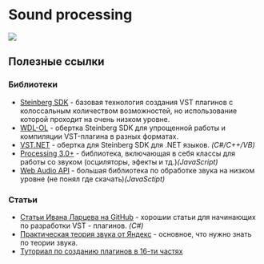 # Sound processing
![](http://www.ducksters.com/science/sound.png)
## Полезные ссылки
### Библиотеки
* [Steinberg SDK](https://www.steinberg.net/en/company/developers.html) - базовая технология создания VST плагинов с колоссальным количеством возможностей, но использование которой проходит на очень низком уровне.
* [WDL-OL](https://github.com/olilarkin/wdl-ol) - обертка Steinberg SDK для упрощенной работы и компиляции VST-плагина в разных форматах.
* [VST.NET](https://vstnet.codeplex.com/) - обертка для Steinberg SDK для .NET языков. *(C#/C++/VB)*
* [Processing 3.0+](https://processing.org) - библиотека, включающая в себя классы для работы со звуком (осциляторы, эфекты и тд.)*(JavaScript)*
* [Web Audio API](https://www.w3.org/TR/webaudio/) - большая библиотека по обработке звука на низком уровне (не понял где скачать)*(JavaSctipt)*
### Статьи
* [Статьи Ивана Ларцева на GitHub](https://habrahabr.ru/users/lis355/topics/) - хорошии статьи для начинающих по разработки VST - плагинов. *(C#)*
* [Практическая теория звука от Яндекс](https://habrahabr.ru/company/yandex/blog/270765/) - основное, что нужно знать по теории звука.
* [Туториал по созданию плагинов в 16-ти частях](https://habrahabr.ru/users/1eqinfinity/topics)
